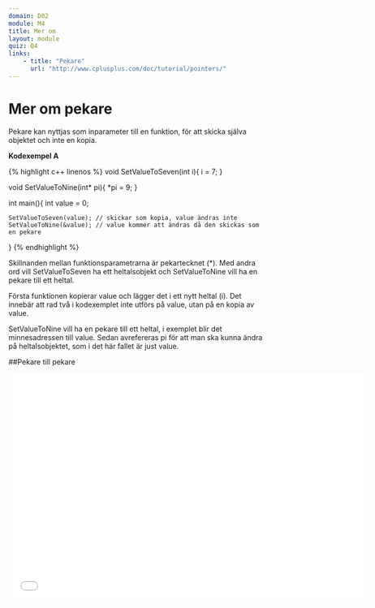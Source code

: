```yaml
---
domain: D02
module: M4
title: Mer om
layout: module
quiz: Q4
links:
    - title: "Pekare"
      url: "http://www.cplusplus.com/doc/tutorial/pointers/"
---
```


# Mer om pekare

Pekare kan nyttjas som inparameter till en funktion, för att skicka själva objektet och inte en kopia.

__Kodexempel A__

{% highlight c++ linenos %}
    void SetValueToSeven(int i){
    i = 7;
}
 
void SetValueToNine(int* pi){
    *pi = 9;
}
 
int main(){
    int value = 0;
 
    SetValueToSeven(value); // skickar som kopia, value ändras inte
    SetValueToNine(&value); // value kommer att ändras då den skickas som en pekare
}
{% endhighlight %}

Skillnanden mellan funktionsparametrarna är pekartecknet (*).
Med andra ord vill SetValueToSeven ha ett heltalsobjekt och SetValueToNine vill ha en pekare till ett heltal.

Första funktionen kopierar value och lägger det i ett nytt heltal (i).
Det innebär att rad två i kodexemplet inte utförs på value, utan på en kopia av value.

SetValueToNine vill ha en pekare till ett heltal, i exemplet blir det minnesadressen till value.
Sedan avrefereras pi för att man ska kunna ändra på heltalsobjektet, som i det här fallet är just value.

##Pekare till pekare

<iframe width="710" height="450" src="//www.youtube.com/embed/d3kd5KbGB48" frameborder="0" allowfullscreen></iframe>

